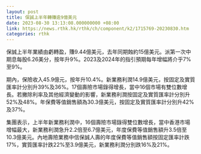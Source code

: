 ```yaml
---
layout: post
title: 保誠上半年轉賺逾9億美元
date: 2023-08-30 13:13:08.000000000 +08:00
link: https://news.rthk.hk/rthk/ch/component/k2/1715769-20230830.htm
categories: rthk
---
```


保誠上半年業績由虧轉盈，賺9.44億美元，去年同期蝕約15億美元。派第一次中期息每股6.26美分，按年升9%。2023及2024年的指引預期每年增幅將介乎7%至9%。

期內，保險收入45.9億元，按年升10.4%。新業務利潤14.9億美元，按固定及實質匯率計分別升39%及36%。17個壽險市場錄得增長，當中16個市場有雙位數增長。若撇除利率及其他經濟變動的影響，新業務利潤按固定及實質匯率計分別升52%及48%。年保費等值銷售額為30.3億美元，按固定及實質匯率計分別升42%及37%。

集團表示，上半年新業務利潤中，16個壽險市場錄得雙位數增長，當中香港市場增幅最大，新業務利潤急升2.2倍至6.7億美元，年度保費等值銷售額升3.5倍至10.3億美元。內地壽險業務中信保誠人壽的年度保費等值銷售額按固定匯率計跌17%，實質匯率計跌22%至3.9億美元，新業務利潤分別跌16%及21%。
